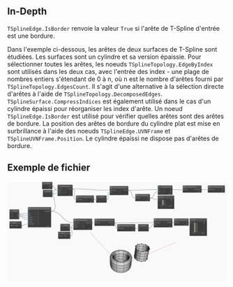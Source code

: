 ## In-Depth
`TSplineEdge.IsBorder` renvoie la valeur `True` si l'arête de T-Spline d'entrée est une bordure.

Dans l'exemple ci-dessous, les arêtes de deux surfaces de T-Spline sont étudiées. Les surfaces sont un cylindre et sa version épaissie. Pour sélectionner toutes les arêtes, les noeuds `TSplineTopology.EdgeByIndex` sont utilisés dans les deux cas, avec l'entrée des index - une plage de nombres entiers s'étendant de 0 à n, où n est le nombre d'arêtes fourni par `TSplineTopology.EdgesCount`. Il s'agit d'une alternative à la sélection directe d'arêtes à l'aide de `TSplineTopology.DecomposedEdges`. `TSplineSurface.CompressIndices` est également utilisé dans le cas d'un cylindre épaissi pour réorganiser les index d'arête.
Un noeud `TSplineEdge.IsBorder` est utilisé pour vérifier quelles arêtes sont des arêtes de bordure. La position des arêtes de bordure du cylindre plat est mise en surbrillance à l'aide des noeuds `TSplineEdge.UVNFrame` et `TSplineUVNFrame.Position`. Le cylindre épaissi ne dispose pas d'arêtes de bordure.

## Exemple de fichier

![Example](./Autodesk.DesignScript.Geometry.TSpline.TSplineEdge.IsBorder_img.jpg)
